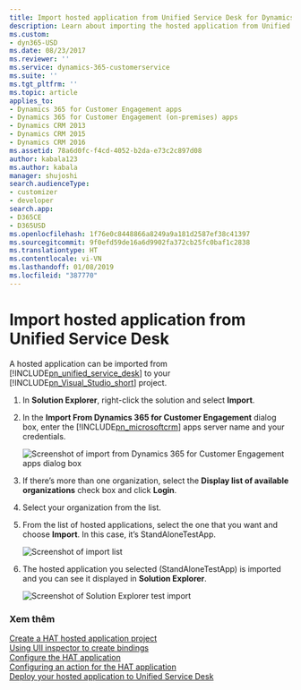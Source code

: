 ```yaml
---
title: Import hosted application from Unified Service Desk for Dynamics 365 for Customer Engagement apps | MicrosoftDocs
description: Learn about importing the hosted application from Unified Service Desk.
ms.custom:
- dyn365-USD
ms.date: 08/23/2017
ms.reviewer: ''
ms.service: dynamics-365-customerservice
ms.suite: ''
ms.tgt_pltfrm: ''
ms.topic: article
applies_to:
- Dynamics 365 for Customer Engagement apps
- Dynamics 365 for Customer Engagement (on-premises) apps
- Dynamics CRM 2013
- Dynamics CRM 2015
- Dynamics CRM 2016
ms.assetid: 78a6d0fc-f4cd-4052-b2da-e73c2c897d08
author: kabala123
ms.author: kabala
manager: shujoshi
search.audienceType:
- customizer
- developer
search.app:
- D365CE
- D365USD
ms.openlocfilehash: 1f76e0c8448866a8249a9a181d2587ef38c41397
ms.sourcegitcommit: 9f0efd59de16a6d9902fa372cb25fc0baf1c2838
ms.translationtype: HT
ms.contentlocale: vi-VN
ms.lasthandoff: 01/08/2019
ms.locfileid: "387770"
---
```

# <a name="import-hosted-application-from-unified-service-desk"></a>Import hosted application from Unified Service Desk
A hosted application can be imported from [!INCLUDE[pn_unified_service_desk](../includes/pn-unified-service-desk.md)] to your [!INCLUDE[pn_Visual_Studio_short](../includes/pn-visual-studio-short.md)] project.  
  
1. In **Solution Explorer**, right-click the solution and select **Import**.  
  
2. In the **Import From Dynamics 365 for Customer Engagement** dialog box, enter the [!INCLUDE[pn_microsoftcrm](../includes/pn-microsoftcrm.md)] apps server name and your credentials.  
  
   ![Screenshot of import from Dynamics 365 for Customer Engagement apps dialog box](../unified-service-desk/media/usd-import.PNG "Screenshot of import from Dynamics 365 for Customer Engagement apps dialog box")  
  
3. If there’s more than one organization, select the **Display list of available organizations** check box and click **Login**.  
  
4. Select your organization from the list.  
  
5. From the list of hosted applications, select the one that you want and choose **Import**. In this case, it’s StandAloneTestApp.  
  
   ![Screenshot of import list](../unified-service-desk/media/usd-hosted-app-list-import.PNG "Screenshot of import list")  
  
6. The hosted application you selected (StandAloneTestApp) is imported and you can see it displayed in **Solution Explorer**.  
  
   ![Screenshot of Solution Explorer test import](../unified-service-desk/media/usd-import-test.PNG "Screenshot of Solution Explorer test import")  
  
### <a name="see-also"></a>Xem thêm  
 [Create a HAT hosted application project](../unified-service-desk/use-hat-software-factory-create-hosted-application.md#Create)   
 [Using UII inspector to create bindings](../unified-service-desk/use-uii-inspector-create-bindings-hosted-application.md)   
 [Configure the HAT application](../unified-service-desk/configure-hosted-application.md)   
 [Configuring an action for the HAT application](../unified-service-desk/configure-action-hosted-application.md)   
 [Deploy your hosted application to Unified Service Desk](../unified-service-desk/deploy-hosted-application-unified-service-desk.md#deploy)
